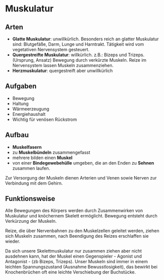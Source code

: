 # Muskulatur

## Arten
+ **Glatte Muskulatur**: unwillkürlich. Besonders reich an glatter Muskulatur sind: Blutgefäße, Darm, Lunge und Harntrakt. Tätigkeit wird vom vegetativen Nervensystem gesteuert.
+ **Quergestreifte Muskulatur**: willkürlich. z.B.: Bizeps und Trizeps. (Ursprung, Ansatz)
Bewegung durch verkürzte Muskeln. Reize im Nervensystem lassen Muskeln zusammenziehen.
+ **Herzmuskulatur**: quergestreift aber unwillkürlich

## Aufgaben
+ Bewegung
+ Haltung
+ Wärmeerzeugung
+ Energiehaushalt
+ Wichtig für venösen Rückstrom

## Aufbau
+ **Muskelfasern**
+ zu **Muskelbündeln** zusammengefasst
+ mehrere bilden einen **Muskel**
+ von einer **Bindegewebehülle** umgeben, die an den Enden zu **Sehnen** zusammen laufen.

Zur Versorgung der Muskeln dienen Arterien und Venen sowie Nerven zur Verbindung mit dem Gehirn.

## Funktionsweise
Alle Bewegungen des Körpers werden durch Zusammenwirken von Muskulatur und knöchernem Skelett ermöglicht. Bewegung entsteht durch Verkürzung der Muskeln.

Reize, die über Nervenbahnen zu den Muskelzellen geleitet werden, ziehen sich Muskeln zusammen, nach Beendigung des Reizes erschlaffen sie wieder.

Da sich unsere Skelettmuskulatur nur zusammen ziehen aber nicht ausdehnen kann, hat der Muskel einen Gegenspieler - Agonist und Antagonist - (zb Bizeps, Trizeps). Unser Muskeln sind immer in einem leichten Spannungszustand (Ausnahme Bewusstlosigkeit), das bewirkt bei Knochenbrüchen oft eine leichte Verschiebung der Buchstücke.